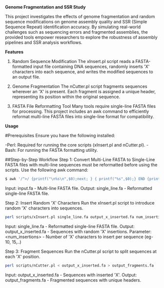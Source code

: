 **Genome Fragmentation and SSR Study**

This project investigates the effects of genome fragmentation and random sequence modifications on genome assembly quality and SSR (Simple Sequence Repeat) identification accuracy. By simulating real-world 	challenges such as sequencing errors and fragmented assemblies, the provided tools empower researchers to explore the robustness of assembly pipelines and SSR analysis workflows.

**Features**
1. Random Sequence Modification
The xInsert.pl script reads a FASTA-formatted input file containing DNA sequences, randomly inserts 'X' characters into each sequence, and writes the modified sequences to an output file.

2. Genome Fragmentation
The nCutter.pl script fragments sequences wherever an 'X' is present. Each fragment is assigned a unique header, representing its position within the original sequence.

3. FASTA File Reformatting Tool
Many tools require single-line FASTA files for processing. This project includes an awk command to efficiently reformat multi-line FASTA files into single-line format for compatibility.


**Usage**

#Prerequisites
Ensure you have the following installed:

-Perl: Required for running the core scripts (xInsert.pl and nCutter.pl).
-Bash: For running the FASTA formatting utility.

##Step-by-Step Workflow
Step 1: Convert Multi-Line FASTA to Single-Line
FASTA files with multi-line sequences must be reformatted before using the scripts. Use the following awk command:
```bash
$ awk '/^>/ {printf("\n%s\n",$0);next; } { printf("%s",$0);} END {printf("\n");}' < input.fa > single_line.fa
```
Input:
input.fa - Multi-line FASTA file.
Output:
single_line.fa - Reformatted single-line FASTA file.

Step 2: Insert Random 'X' Characters
Run the xInsert.pl script to introduce random 'X' characters into sequences.
```bash
perl scripts/xInsert.pl single_line.fa output_x_inserted.fa num_insertions
```
Input:
single_line.fa - Reformatted single-line FASTA file.
Output:
output_x_inserted.fa - Sequences with random 'X' insertions.
Parameter:
<num_insertions> - Number of 'X' characters to insert per sequence (eg- 10, 15,..)

Step 3: Fragment Sequences
Run the nCutter.pl script to split sequences at each 'X' position.
```bash
perl scripts/nCutter.pl < output_x_inserted.fa > output_fragments.fa  
```
Input:
output_x_inserted.fa - Sequences with inserted 'X'.
Output:
output_fragments.fa - Fragmented sequences with unique headers.
